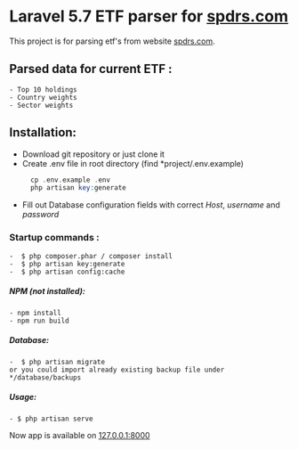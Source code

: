 # Laravel 5.7 ETF parser for [spdrs.com](www.spdrs.com)
This project is for parsing etf's  from website [spdrs.com](www.spdrs.com). 
## Parsed data for current ETF :  
	- Top 10 holdings
 	- Country weights
    - Sector weights  
## Installation:

- Download git repository or just clone it  
- Create .env file in root directory (find *project/.env.example) 
    ```php
      cp .env.example .env
      php artisan key:generate
- Fill out Database configuration fields with correct *Host*, *username* and *password*

### Startup commands :
    -  $ php composer.phar / composer install
	-  $ php artisan key:generate 
	-  $ php artisan config:cache
##### NPM (not installed):
	- npm install
	- npm run build
##### Database:
	-  $ php artisan migrate
	or you could import already existing backup file under */database/backups
	
##### Usage: 
    - $ php artisan serve
    
Now app is available on [127.0.0.1:8000](https://127.0.0.1:8000)
    
   